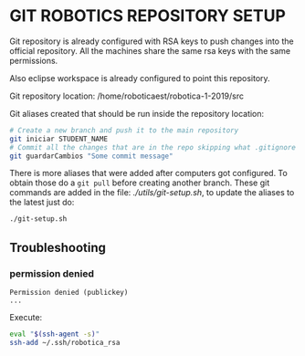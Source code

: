 # GIT ROBOTICS REPOSITORY SETUP

Git repository is already configured with RSA keys to push changes into the official repository. All the machines share the same rsa keys with the same permissions.

Also eclipse workspace is already configured to point this repository.

Git repository location: /home/roboticaest/robotica-1-2019/src

Git aliases created that should be run inside the repository location:
```bash
# Create a new branch and push it to the main repository
git iniciar STUDENT_NAME
# Commit all the changes that are in the repo skipping what .gitignore has and pushes it to the repo
git guardarCambios "Some commit message"
```

There is more aliases that were added after computers got configured. To obtain those do a `git pull` before creating another branch. These git commands are added in the file: *./utils/git-setup.sh*, to update the aliases to the latest just do:

```bash
./git-setup.sh
```

## Troubleshooting

### permission denied
```
Permission denied (publickey)
...
```
Execute:
``` bash
eval "$(ssh-agent -s)"
ssh-add ~/.ssh/robotica_rsa
```



